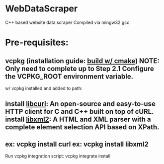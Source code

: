 # WebDataScraper
 C++ based website data scraper
 Compiled via mingw32 gcc

# Pre-requisites:
 vcpkg (installation guide: [build w/ cmake](https://learn.microsoft.com/en-us/vcpkg/get_started/get-started?pivots=shell-cmd))
 NOTE: Only need to complete up to Step 2.1 Configure the VCPKG_ROOT environment variable.
 -------------------------------
 w/ vcpkg installed and added to path:
 
 install [libcurl](https://curl.se/libcurl/): An open-source and easy-to-use HTTP client for C and C++ built on top of cURL.
 install [libxml2](https://gitlab.gnome.org/GNOME/libxml2/): A HTML and XML parser with a complete element selection API based on XPath.
 -------------------------------
 ex: vcpkg install curl
 ex: vcpkg install libxml2
 -------------------------------
 Run vcpkg integration script:
 vcpkg integrate install
